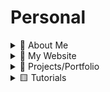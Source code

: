 # Personal

<details>
  <summary>🚀 About Me</summary>

Hi, I'm Ifeanyi, a dynamic and solutions-driven Cybersecurity Analyst and Enthusiast, and Cloud Engineer with a strong background in Software Engineering and Business Analysis. I’m passionate about securing cloud environments, protecting networks, applications and systems, and ensuring compliance with industry standards.

- [ ] 📌Cloud Software Engineering & Application Development
  - [ ] ⚡Designed scalable web applications using Python, Django, and REST APIs, ensuring high performance and security.
  - [ ] ⚡Built dynamic, user-centric interfaces with React, improving user experience across platforms.
  - [ ] ⚡Developed and maintained secure APIs with Django Rest Framework (DRF), Node.js, and Next.js.
- [ ] 📌Cybersecurity & SOC Experience
  - [ ] ⚡Conducted threat detection and incident response using Splunk and network monitoring tools.
  - [ ] ⚡Performed penetration testing with Nmap, Nessus, and Metasploit to assess system vulnerabilities.
  - [ ] ⚡Ensured compliance with NIST, MITRE ATT&CK, ISO 27001, and PCI-DSS frameworks.
  - [ ] ⚡Investigated digital evidence using forensic tools to identify security breaches.
  - [ ] ⚡Applied GRC principles to align security policies with organizational goals and maintain compliance.

</details>

<details>
  <summary>🎯 My Website</summary>

- [ ] [https://ifeanyiomeata.com/](https://ifeanyiomeata.com/)

</details>

<details>
  <summary>💼 Projects/Portfolio</summary>

- [ ] [1. AWS PROJECTS](https://github.com/omeatai/AWS-LABS-IFEANYI)
- [ ] [2. AZURE PROJECTS](https://github.com/omeatai/AZURE-LABS-IFEANYI)
- [ ] [3. AWS]()
- [ ] [4. AWS]()
- [ ] [5. AWS]()

</details>

<details>
  <summary>🟨 Tutorials</summary>

- [ ] [1. PYTHON TUTORIALS](https://github.com/omeatai/Personal/blob/main/Tutorials/python/README.md)
- [ ] [2. LINUX TUTORIALS](https://github.com/omeatai/Personal/blob/main/Tutorials/linux/README.md)
- [ ] [3. HTML & CSS TUTORIALS](https://github.com/omeatai/Personal/blob/main/Tutorials/html_css/README.md)
- [ ] [4. JAVASCRIPT TUTORIALS](https://github.com/omeatai/Personal/blob/main/Tutorials/javascript/README.md)
- [ ] [5. REACT TUTORIALS](https://github.com/omeatai/Personal/blob/main/Tutorials/react/README.md)
- [ ] [6. NODE & NEXT TUTORIALS](https://github.com/omeatai/Personal/blob/main/Tutorials/node/README.md)
- [ ] [7. JAVA TUTORIALS](https://github.com/omeatai/Personal/blob/main/Tutorials/java/README.md)

</details>
